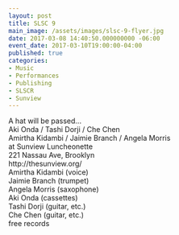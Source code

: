 ```yaml
---
layout: post
title: SLSC 9
main_image: /assets/images/slsc-9-flyer.jpg
date: 2017-03-08 14:40:50.000000000 -06:00
event_date: 2017-03-10T19:00:00-04:00
published: true
categories:
- Music
- Performances
- Publishing
- SLSCR
- Sunview
---
```

<p>A hat will be passed...<br />
Aki Onda / Tashi Dorji / Che Chen<br />
Amirtha Kidambi / Jaimie Branch / Angela Morris<br />
at Sunview Luncheonette<br />
221 Nassau Ave, Brooklyn<br />
http://thesunview.org/<br />
Amirtha Kidambi (voice)<br />
Jaimie Branch (trumpet)<br />
Angela Morris (saxophone)<br />
Aki Onda (cassettes)<br />
Tashi Dorji (guitar, etc.)<br />
Che Chen (guitar, etc.)<br />
free records<br />
</p>
